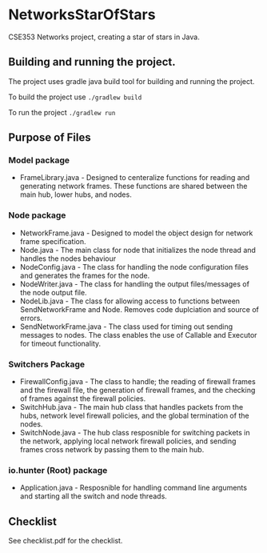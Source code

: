 # NetworksStarOfStars
CSE353 Networks project, creating a star of stars in Java.

## Building and running the project.

The project uses gradle java build tool for building and running the project.

To build the project use
`./gradlew build`

To run the project
`./gradlew run`

## Purpose of Files
### Model package
- FrameLibrary.java - Designed to centeralize functions for reading and generating network frames. These functions are shared between the main hub, lower hubs, and nodes.
### Node package
- NetworkFrame.java - Designed to model the object design for network frame specification.
- Node.java - The main class for node that initializes the node thread and handles the nodes behaviour
- NodeConfig.java - The class for handling the node configuration files and generates the frames for the node.
- NodeWriter.java - The class for handling the output files/messages of the node output file.
- NodeLib.java - The class for allowing access to functions between SendNetworkFrame and Node. Removes code duplciation and source of errors. 
- SendNetworkFrame.java - The class used for timing out sending messages to nodes. The class enables the use of Callable and Executor for timeout functionality.
### Switchers Package
- FirewallConfig.java - The class to handle; the reading of firewall frames and the firewall file, the generation of firewall frames, and the checking of frames against the firewall policies.
- SwitchHub.java - The main hub class that handles packets from the hubs, network level firewall policies, and the global termination of the nodes.
- SwitchNode.java - The hub class resposnible for switching packets in the network, applying local network firewall policies, and sending frames cross network by passing them to the main hub.
### io.hunter (Root) package
- Application.java - Resposnible for handling command line arguments and starting all the switch and node threads.
## Checklist
See checklist.pdf for the checklist.
